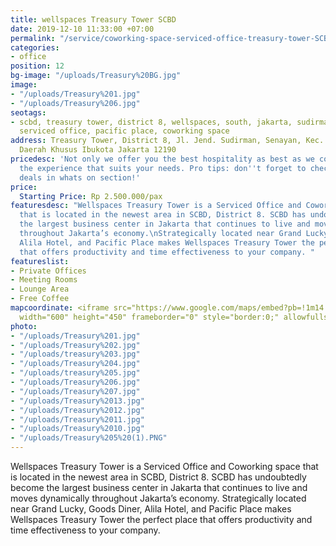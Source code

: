 ```yaml
---
title: wellspaces Treasury Tower SCBD
date: 2019-12-10 11:33:00 +07:00
permalink: "/service/coworking-space-serviced-office-treasury-tower-SCBD.html"
categories:
- office
position: 12
bg-image: "/uploads/Treasury%20BG.jpg"
image:
- "/uploads/Treasury%201.jpg"
- "/uploads/Treasury%206.jpg"
seotags:
- scbd, treasury tower, district 8, wellspaces, south, jakarta, sudirman, office space,
  serviced office, pacific place, coworking space
address: Treasury Tower, District 8, Jl. Jend. Sudirman, Senayan, Kec. Kby. Baru,
  Daerah Khusus Ibukota Jakarta 12190
pricedesc: 'Not only we offer you the best hospitality as best as we could, but also
  the experience that suits your needs. Pro tips: don''t forget to check out our special
  deals in whats on section!'
price:
  Starting Price: Rp 2.500.000/pax
featuresdesc: "Wellspaces Treasury Tower is a Serviced Office and Coworking space
  that is located in the newest area in SCBD, District 8. SCBD has undoubtedly become
  the largest business center in Jakarta that continues to live and moves dynamically
  throughout Jakarta’s economy.\nStrategically located near Grand Lucky, Goods Diner,
  Alila Hotel, and Pacific Place makes Wellspaces Treasury Tower the perfect place
  that offers productivity and time effectiveness to your company. "
featureslist:
- Private Offices
- Meeting Rooms
- Lounge Area
- Free Coffee
mapcoordinate: <iframe src="https://www.google.com/maps/embed?pb=!1m14!1m8!1m3!1d15865.092156644432!2d106.806193!3d-6.2276876!3m2!1i1024!2i768!4f13.1!3m3!1m2!1s0x0%3A0x1932ce0709d82af4!2sTreasury%20Office%20Tower!5e0!3m2!1sen!2sid!4v1575952691188!5m2!1sen!2sid"
  width="600" height="450" frameborder="0" style="border:0;" allowfullscreen=""></iframe>
photo:
- "/uploads/Treasury%201.jpg"
- "/uploads/Treasury%202.jpg"
- "/uploads/treasury%203.jpg"
- "/uploads/Treasury%204.jpg"
- "/uploads/treasury%205.jpg"
- "/uploads/Treasury%206.jpg"
- "/uploads/Treasury%207.jpg"
- "/uploads/Treasury%2013.jpg"
- "/uploads/Treasury%2012.jpg"
- "/uploads/Treasury%2011.jpg"
- "/uploads/Treasury%2010.jpg"
- "/uploads/Treasury%205%20(1).PNG"
---
```


Wellspaces Treasury Tower is a Serviced Office and Coworking space that is located in the newest area in SCBD, District 8. SCBD has undoubtedly become the largest business center in Jakarta that continues to live and moves dynamically throughout Jakarta’s economy.
Strategically located near Grand Lucky, Goods Diner, Alila Hotel, and Pacific Place makes Wellspaces Treasury Tower the perfect place that offers productivity and time effectiveness to your company. 
